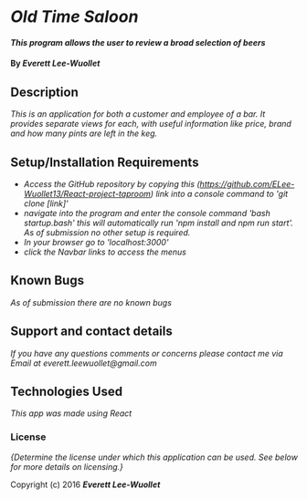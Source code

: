 # _Old Time Saloon_

#### _This program allows the user to review a broad selection of beers_

#### By _**Everett Lee-Wuollet**_

## Description

_This is an application for both a customer and employee of a bar. It provides separate views for each, with useful information like price, brand and how many pints are left in the keg._

## Setup/Installation Requirements

* _Access the GitHub repository by copying this (https://github.com/ELee-Wuollet13/React-project-taproom) link into a console command to 'git clone [link]'_
* _navigate into the program and enter the console command 'bash startup.bash' this will automatically run 'npm install and npm run start'. As of submission no other setup is required._
* _In your browser go to 'localhost:3000'_
* _click the Navbar links to access the menus_


## Known Bugs

_As of submission there are no known bugs_

## Support and contact details

_If you have any questions comments or concerns please contact me via Email at everett.leewuollet@gmail.com_

## Technologies Used

_This app was made using React_

### License

*{Determine the license under which this application can be used.  See below for more details on licensing.}*

Copyright (c) 2016 **_Everett Lee-Wuollet_**
